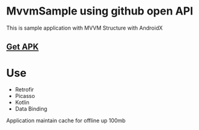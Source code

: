 # MvvmSample using github open API
This is sample application with MVVM Structure with AndroidX
## [Get APK](https://github.com/amitranjan2303/gitHupMvvmSample/blob/master/app-debug.apk)
# Use
   - Retrofir
   - Picasso
   - Kotlin
   - Data Binding

Application maintain cache for offline up 100mb

